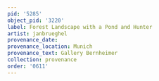 ```yaml
---
pid: '5285'
object_pid: '3220'
label: Forest Landscape with a Pond and Hunter
artist: janbrueghel
provenance_date:
provenance_location: Munich
provenance_text: Gallery Bernheimer
collection: provenance
order: '0611'
---
```

